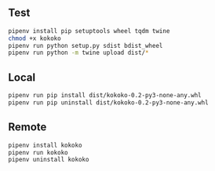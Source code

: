 ## Test

```bash
pipenv install pip setuptools wheel tqdm twine
chmod +x kokoko
pipenv run python setup.py sdist bdist_wheel
pipenv run python -m twine upload dist/*
```

## Local

```bash
pipenv run pip install dist/kokoko-0.2-py3-none-any.whl
pipenv run pip uninstall dist/kokoko-0.2-py3-none-any.whl
```

## Remote

```bash
pipenv install kokoko
pipenv run kokoko
pipenv uninstall kokoko
```